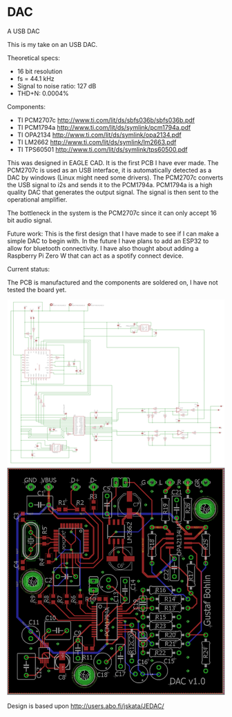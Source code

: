 # DAC
A USB DAC

This is my take on an USB DAC. 

Theoretical specs:
- 16 bit resolution
- fs = 44.1 kHz
- Signal to noise ratio: 127 dB
- THD+N: 0.0004%

Components:

- TI PCM2707c http://www.ti.com/lit/ds/sbfs036b/sbfs036b.pdf
- TI PCM1794a http://www.ti.com/lit/ds/symlink/pcm1794a.pdf
- TI OPA2134 http://www.ti.com/lit/ds/symlink/opa2134.pdf
- TI LM2662 http://www.ti.com/lit/ds/symlink/lm2663.pdf
- TI TPS60501 http://www.ti.com/lit/ds/symlink/tps60500.pdf

This was designed in EAGLE CAD. It is the first PCB I have ever made. The PCM2707c is used as an USB interface, it is automatically detected as a DAC by windows (Linux might need some drivers). The PCM2707c converts the USB signal to i2s and sends it to the PCM1794a. PCM1794a is a high quality DAC that generates the output signal. The signal is then sent to the operational amplifier.

The bottleneck in the system is the PCM2707c since it can only accept 16 bit audio signal.

Future work:
This is the first design that I have made to see if I can make a simple DAC to begin with. In the future I have plans to add an ESP32 to allow for bluetooth connectivity. I have also thought about adding a Raspberry Pi Zero W that can act as a spotify connect device.

Current status:

The PCB is manufactured and the components are soldered on, I have not tested the board yet.

![Picture of the schematic](https://github.com/GurraB/DAC/blob/master/DAC_sch.PNG)
![Picture of the board layout](https://github.com/GurraB/DAC/blob/master/DAC_brd.PNG)

Design is based upon http://users.abo.fi/jskata/JEDAC/
